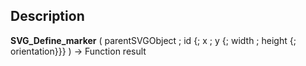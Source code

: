 ﻿<!-- nodeReference := SVG_Define_marker ( svgObject ; ID ; x ; y ; width ; height ; orient ; markerUnits ) -> svgObject (Text) -> ID (Text) -> x (Real) - refX -> y (Real) - refYters>=6) -> width (Real) - markerWidth -> height (Real) - markerHeight -> orient (Real) - orient -> markerUnits (Text) <- nodeReference (Text)-->## Description **SVG\_Define\_marker** ( parentSVGObject ; id {; x ; y {; width ; height {; orientation}}} ) -&gt; Function result <br/>